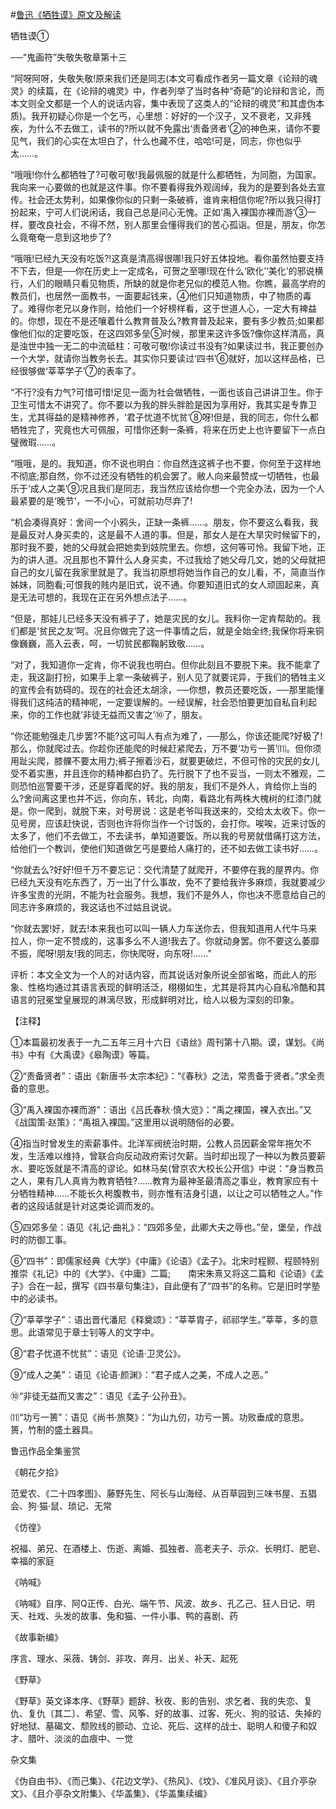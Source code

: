 #[鲁迅《牺牲谟》原文及解读](https://www.vrrw.net/wx/6651.html)

牺牲谟①

──“鬼画符”失敬失敬章第十三

“阿呀阿呀，失敬失敬!原来我们还是同志(本文可看成作者另一篇文章《论辩的魂灵》的续篇，在《论辩的魂灵》中，作者列举了当时各种“奇葩”的论辩和言论，而本文则全文都是一个人的说话内容，集中表现了这类人的“论辩的魂灵”和其虚伪本质)。我开初疑心你是一个乞丐，心里想：好好的一个汉子，又不衰老，又非残疾，为什么不去做工，读书的?所以就不免露出‘责备贤者’②的神色来，请你不要见气，我们的心实在太坦白了，什么也藏不住，哈哈!可是，同志，你也似乎太……。

“哦哦!你什么都牺牲了?可敬可敬!我最佩服的就是什么都牺牲，为同胞，为国家。我向来一心要做的也就是这件事。你不要看得我外观阔绰，我为的是要到各处去宣传。社会还太势利，如果像你似的只剩一条破裤，谁肯来相信你呢?所以我只得打扮起来，宁可人们说闲话，我自己总是问心无愧。正如‘禹入裸国亦裸而游’③一样，要改良社会，不得不然，别人那里会懂得我们的苦心孤诣。但是，朋友，你怎么竟奄奄一息到这地步了?



“哦哦!已经九天没有吃饭?!这真是清高得很哪!我只好五体投地。看你虽然怕要支持不下去，但是──你在历史上一定成名，可贺之至哪!现在什么‘欧化’‘美化’的邪说横行，人们的眼睛只看见物质，所缺的就是你老兄似的模范人物。你瞧，最高学府的教员们，也居然一面教书，一面要起钱来，④他们只知道物质，中了物质的毒了。难得你老兄以身作则，给他们一个好榜样看，这于世道人心，一定大有裨益的。你想，现在不是还嚷着什么教育普及么?教育普及起来，要有多少教员;如果都像他们似的定要吃饭，在这四郊多垒⑤时候，那里来这许多饭?像你这样清高，真是浊世中独一无二的中流砥柱：可敬可敬!你读过书没有?如果读过书，我正要创办一个大学，就请你当教务长去。其实你只要读过‘四书’⑥就好，加以这样品格，已经很够做‘莘莘学子’⑦的表率了。

“不行?没有力气?可惜可惜!足见一面为社会做牺牲，一面也该自己讲讲卫生。你于卫生可惜太不讲究了。你不要以为我的胖头胖脸是因为享用好，我其实是专靠卫生，尤其得益的是精神修养，‘君子忧道不忧贫’⑧呀!但是，我的同志，你什么都牺牲完了，究竟也大可佩服，可惜你还剩一条裤，将来在历史上也许要留下一点白璧微瑕……。

“哦哦，是的。我知道，你不说也明白：你自然连这裤子也不要，你何至于这样地不彻底;那自然，你不过还没有牺牲的机会罢了。敝人向来最赞成一切牺牲，也最乐于‘成人之美’⑨况且我们是同志，我当然应该给你想一个完全办法，因为一个人最紧要的是‘晚节’，一不小心，可就前功尽弃了!

“机会凑得真好：舍间一个小鸦头，正缺一条裤……。朋友，你不要这么看我，我是最反对人身买卖的，这是最不人道的事。但是，那女人是在大旱灾时候留下的，那时我不要，她的父母就会把她卖到妓院里去。你想，这何等可怜。我留下地，正为的讲人道。况且那也不算什么人身买卖，不过我给了她父母几文，她的父母就把自己的女儿留在我家里就是了。我当初原想将她当作自己的女儿看，不，简直当作姊妹，同胞看;可恨我的贱内是旧式，说不通。你要知道旧式的女人顽固起来，真是无法可想的，我现在正在另外想点法子……。

“但是，那娃儿已经多天没有裤子了，她是灾民的女儿。我料你一定肯帮助的。我们都是‘贫民之友’呵。况且你做完了这一件事情之后，就是全始全终;我保你将来铜像巍巍，高入云表，呵，一切贫民都鞠躬致敬……。

“对了，我知道你一定肯，你不说我也明白。但你此刻且不要脱下来。我不能拿了走，我这副打扮，如果手上拿一条破裤子，别人见了就要诧异，于我们的牺牲主义的宣传会有妨碍的。现在的社会还太胡涂，──你想，教员还要吃饭，──那里能懂得我们这纯洁的精神呢，一定要误解的。一经误解，社会恐怕要更加自私自利起来，你的工作也就‘非徒无益而又害之’⑩了，朋友。

“你还能勉强走几步罢?不能?这可叫人有点为难了，──那么，你该还能爬?好极了!那么，你就爬过去。你趁你还能爬的时候赶紧爬去，万不要‘功亏一篑’⑾。但你须用趾尖爬，膝髁不要太用力;裤子擦着沙石，就要更破烂，不但可怜的灾民的女儿受不着实惠，并且连你的精神都白扔了。先行脱下了也不妥当，一则太不雅观，二则恐怕巡警要干涉，还是穿着爬的好。我的朋友，我们不是外人，肯给你上当的么?舍间离这里也并不远，你向东，转北，向南，看路北有两株大槐树的红漆门就是。你一爬到，就脱下来，对号房说：这是老爷叫我送来的，交给太太收下。你一见号房，应该赶快说，否则也许将你当作一个讨饭的，会打你。唉唉，近来讨饭的太多了，他们不去做工，不去读书，单知道要饭。所以我的号房就借痛打这方法，给他们一个教训，使他们知道做乞丐是要给人痛打的，还不如去做工读书好……。

“你就去么?好好!但千万不要忘记：交代清楚了就爬开，不要停在我的屋界内。你已经九天没有吃东西了，万一出了什么事故，免不了要给我许多麻烦，我就要减少许多宝贵的光阴，不能为社会服务。我想，我们不是外人，你也决不愿意给自己的同志许多麻烦的，我这话也不过姑且说说。

“你就去罢!好，就去!本来我也可以叫一辆人力车送你去，但我知道用人代牛马来拉人，你一定不赞成的，这事多么不人道!我去了。你就动身罢。你不要这么萎靡不振，爬呀!朋友!我的同志，你快爬呀，向东呀!……”

评析：本文全文为一个人的对话内容，而其说话对象所说全部省略，而此人的形象、性格均通过其语言表现的鲜明活泛，栩栩如生，尤其是将其内心自私冷酷和其语言的冠冕堂皇展现的淋漓尽致，形成鲜明对比，给人以极为深刻的印象。

【注释】

①本篇最初发表于一九二五年三月十六日《语丝》周刊第十八期。谟，谋划。《尚书》中有《大禹谟》《皋陶谟》等篇。

②“责备贤者”：语出《新唐书·太宗本纪》：“《春秋》之法，常责备于贤者。”求全责备的意思。

③“禹入裸国亦裸而游”：语出《吕氏春秋·慎大览》：“禹之裸国，裸入衣出。”又《战国策·赵策》：“禹祖入裸国。”这里用以说明随俗的必要。

④指当时曾发生的索薪事件。北洋军阀统治时期，公教人员因薪金常年拖欠不发，生活难以维持，曾联合向反动政府索讨欠薪。当时却出现了一种以为教员要薪水、要吃饭就是不清高的谬论。如林马矣(曾京农大校长公开信》中说：“身当教员之人，果有几人真肯为教育牺牲?……教育为最神圣最清高之事业，教育家应有十分牺牲精神……不能长久枵腹教书，则亦惟有洁身引退，以让之可以牺牲之人。”作者的这段话就是针对这类论调而发的。

⑤四郊多垒：语见《礼记·曲礼》：“四郊多垒，此卿大夫之辱也。”垒，堡垒，作战时的防御工事。

⑥“四书”：即儒家经典《大学》《中庸》《论语》《孟子》。北宋时程颢、程颐特别推崇《礼记》中的《大学》、《中庸》二篇;　　南宋朱熹又将这二篇和《论语》《孟子》合在一起，撰写《四书章句集注》，自此便有了“四书”的名称。它是旧时学塾中的必读书。

⑦“莘莘学子”：语出晋代潘尼《释奠颂》：“莘莘胄子，祁祁学生。”莘莘，多的意思。此语常见于章士钊等人的文字中。

⑧“君子忧道不忧贫”：语见《论语·卫灵公》。

⑨“成人之美”：语见《论语·颜渊》：“君子成人之美，不成人之恶。”

⑩“非徒无益而又害之”：语见《孟子·公孙丑》。

⑾“功亏一篑”：语见《尚书·旅獒》：“为山九仞，功亏一篑。功败垂成的意思。篑，竹制的盛土器具。

鲁迅作品全集鉴赏

《朝花夕拾》

范爱农、《二十四孝图》、藤野先生、阿长与山海经、从百草园到三味书屋、五猖会、狗·猫·鼠、琐记、无常

《仿徨》

祝福、弟兄、在酒楼上、伤逝、离婚、孤独者、高老夫子、示众、长明灯、肥皂、幸福的家庭

《呐喊》

《呐喊》自序、阿Q正传、白光、端午节、风波、故乡、孔乙己、狂人日记、明天、社戏、头发的故事、兔和猫、一件小事、鸭的喜剧、药

《故事新编》

序言、理水、采薇、铸剑、非攻、奔月、出关、补天、起死

《野草》

《野草》英文译本序、《野草》题辞、秋夜、影的告别、求乞者、我的失恋、复仇、复仇〔其二〕、希望、雪、风筝、好的故事、过客、死火、狗的驳诘、失掉的好地狱、墓碣文、颓败线的颤动、立论、死后、这样的战士、聪明人和傻子和奴才、腊叶、淡淡的血痕中、一觉

杂文集

《伪自由书》、《而己集》、《花边文学》、《热风》、《坟》、《准风月谈》、《且介亭杂文》、《且介亭杂文附集》、《华盖集》、《华盖集续编》

